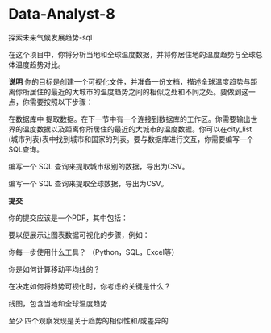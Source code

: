 # Data-Analyst-8
探索未来气候发展趋势-sql


在这个项目中，你将分析当地和全球温度数据，并将你居住地的温度趋势与全球总体温度趋势对比。

**说明**
你的目标是创建一个可视化文件，并准备一份文档，描述全球温度趋势与距离你所居住的最近的大城市的温度趋势之间的相似之处和不同之处。要做到这一点，你需要按照以下步骤：

在数据库中 提取数据。在下一节中有一个连接到数据库的工作区。你需要输出世界的温度数据以及距离你所居住的最近的大城市的温度数据。你可以在city_list (城市列表)表中找到城市和国家的列表。要与数据库进行交互，你需要编写一个SQL查询。

编写一个 SQL 查询来提取城市级别的数据，导出为CSV。

编写一个 SQL 查询来提取全球数据，导出为CSV。

**提交**

你的提交应该是一个PDF，其中包括：

要以便展示让图表数据可视化的步骤，例如：

你每一步使用什么工具？ （Python，SQL，Excel等）

你是如何计算移动平均线的？

在决定如何将趋势可视化时，你考虑的关键是什么？

线图，包含当地和全球温度趋势

至少 四个观察发现是关于趋势的相似性和/或差异的
